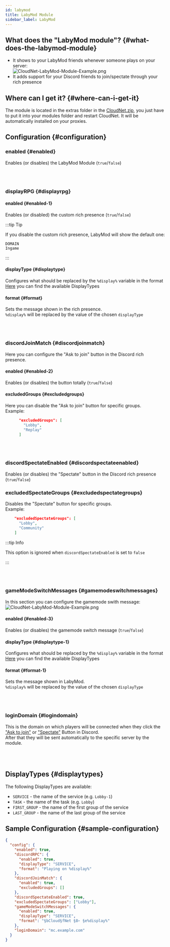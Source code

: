 ```yaml
---
id: labymod
title: LabyMod Module
sidebar_label: LabyMod
---
```


## What does the "LabyMod module"? {#what-does-the-labymod-module}

- It shows to your LabyMod friends whenever someone plays on your server:  
  ![CloudNet-LabyMod-Module-Example.png](/img/v3/modules/CloudNet-LabyMod-Module-Example.png)
- It adds support for your Discord friends to join/spectate through your rich presence

## Where can I get it? {#where-can-i-get-it}

The module is located in the extras folder in the [CloudNet.zip](https://github.com/CloudNetService/CloudNet-v3/releases/latest/download/CloudNet.zip),
you just have to put it into your modules folder and restart CloudNet. It will be automatically installed on your proxies.

## Configuration {#configuration}

### enabled {#enabled}

Enables (or disables) the LabyMod Module (`true`/`false`)

<br></br>

### displayRPG {#displayrpg}

#### enabled {#enabled-1}

Enables (or disabled) the custom rich presence (`true`/`false`)

:::tip Tip

If you disable the custom rich presence, LabyMod will show the default one:

```
DOMAIN
Ingame
```

:::

#### displayType {#displaytype}

Configures what should be replaced by the `%display%` variable in the format
[Here](#displaytypes) you can find the available DisplayTypes

#### format {#format}

Sets the message shown in the rich presence.  
`%display%` will be replaced by the value of the chosen `displayType`

<br></br>

### discordJoinMatch {#discordjoinmatch}

Here you can configure the "Ask to join" button in the Discord rich presence.

#### enabled {#enabled-2}

Enables (or disables) the button totally (`true`/`false`)

#### excludedGroups {#excludedgroups}

Here you can disable the "Ask to join" button for specific groups.  
Example:

```json
      "excludedGroups": [
        "Lobby",
        "Replay"
      ]
```

<br></br>

### discordSpectateEnabled {#discordspectateenabled}

Enables (or disables) the "Spectate" button in the Discord rich presence (`true`/`false`)

### excludedSpectateGroups {#excludedspectategroups}

Disables the "Spectate" button for specific groups.  
Example:

```json
    "excludedSpectateGroups": [
      "Lobby",
      "Community"
    ]
```

:::tip Info

This option is ignored when `discordSpectateEnabled` is set to `false`

:::

<br></br>

### gameModeSwitchMessages {#gamemodeswitchmessages}

In this section you can configure the gamemode swith message:  
![CloudNet-LabyMod-Module-Example.png](/img/v3/modules/CloudNet-LabyMod-Module-Example.png)

#### enabled {#enabled-3}

Enables (or disables) the gamemode switch message (`true`/`false`)

#### displayType {#displaytype-1}

Configures what should be replaced by the `%display%` variable in the format  
[Here](#displaytypes) you can find the available DisplayTypes

#### format {#format-1}

Sets the message shown in LabyMod.  
`%display%` will be replaced by the value of the chosen `displayType`

<br></br>

### loginDomain {#logindomain}

This is the domain on which players will be connected when they click the ["Ask to join"](#discordjoinmatch) or
["Spectate"](#discordspectateenabled) Button in Discord.  
After that they will be sent automatically to the specific server by the module.

<br></br>

## DisplayTypes {#displaytypes}

The following DisplayTypes are available:

- `SERVICE` - the name of the service (e.g. `Lobby-1`)
- `TASK` - the name of the task (e.g. `Lobby`)
- `FIRST_GROUP` - the name of the first group of the service
- `LAST_GROUP` - the name of the last group of the service

## Sample Configuration {#sample-configuration}

```json
{
  "config": {
    "enabled": true,
    "discordRPC": {
      "enabled": true,
      "displayType": "SERVICE",
      "format": "Playing on %display%"
    },
    "discordJoinMatch": {
      "enabled": true,
      "excludedGroups": []
    },
    "discordSpectateEnabled": true,
    "excludedSpectateGroups": ["Lobby"],
    "gameModeSwitchMessages": {
      "enabled": true,
      "displayType": "SERVICE",
      "format": "§bCloud§fNet §8➢ §e%display%"
    },
    "loginDomain": "mc.example.com"
  }
}
```
